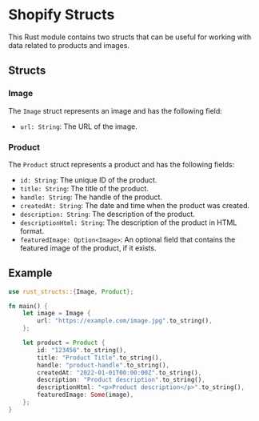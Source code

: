 # Shopify Structs

This Rust module contains two structs that can be useful for working with data related to products and images.

## Structs

### Image

The `Image` struct represents an image and has the following field:

- `url: String`: The URL of the image.

### Product

The `Product` struct represents a product and has the following fields:

- `id: String`: The unique ID of the product.
- `title: String`: The title of the product.
- `handle: String`: The handle of the product.
- `createdAt: String`: The date and time when the product was created.
- `description: String`: The description of the product.
- `descriptionHtml: String`: The description of the product in HTML format.
- `featuredImage: Option<Image>`: An optional field that contains the featured image of the product, if it exists.

## Example

```rust
use rust_structs::{Image, Product};

fn main() {
    let image = Image {
        url: "https://example.com/image.jpg".to_string(),
    };

    let product = Product {
        id: "123456".to_string(),
        title: "Product Title".to_string(),
        handle: "product-handle".to_string(),
        createdAt: "2022-01-01T00:00:00Z".to_string(),
        description: "Product description".to_string(),
        descriptionHtml: "<p>Product description</p>".to_string(),
        featuredImage: Some(image),
    };
}
